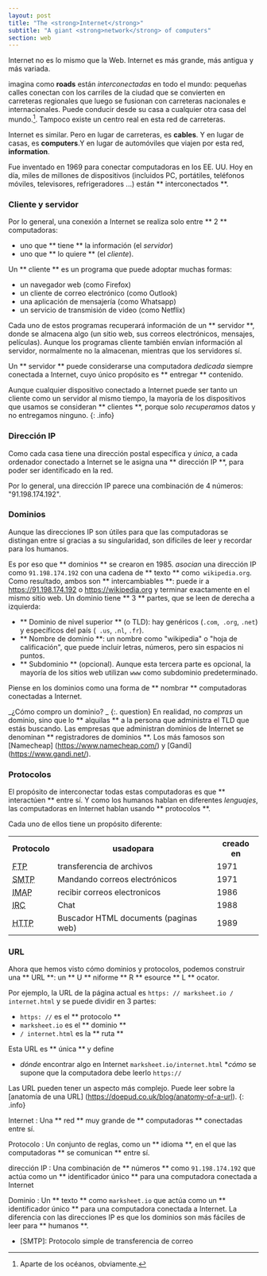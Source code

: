 ```yaml
---
layout: post
title: "The <strong>Internet</strong>"
subtitle: "A giant <strong>network</strong> of computers"
section: web
---
```


Internet no es lo mismo que la Web. Internet es más grande, más antigua y más variada.

imagina como **roads** están _interconectadas_ en todo el mundo: pequeñas calles conectan con los carriles de la ciudad que se convierten en carreteras regionales que luego se fusionan con carreteras nacionales e internacionales. Puede conducir desde su casa a cualquier otra casa del mundo.[^1]. Tampoco existe un centro real en esta red de carreteras.

Internet es similar. Pero en lugar de carreteras, es **cables**. Y en lugar de casas, es **computers**.Y en lugar de automóviles que viajen por esta red, **information**.

Fue inventado en 1969 para conectar computadoras en los EE. UU. Hoy en día, miles de millones de dispositivos (incluidos PC, portátiles, teléfonos móviles, televisores, refrigeradores ...) están ** interconectados **.

### Cliente y servidor

Por lo general, una conexión a Internet se realiza solo entre ** 2 ** computadoras:

* uno que ** tiene ** la información (el _servidor_)
* uno que ** lo quiere ** (el _cliente_).

Un ** cliente ** es un programa que puede adoptar muchas formas:

* un navegador web (como Firefox)
* un cliente de correo electrónico (como Outlook)
* una aplicación de mensajería (como Whatsapp)
* un servicio de transmisión de video (como Netflix)

Cada uno de estos programas recuperará información de un ** servidor **, donde se almacena algo (un sitio web, sus correos electrónicos, mensajes, películas). Aunque los programas cliente también envían información al servidor, normalmente no la almacenan, mientras que los servidores sí.

Un ** servidor ** puede considerarse una computadora _dedicada_ siempre conectada a Internet, cuyo único propósito es ** entregar ** contenido.

Aunque cualquier dispositivo conectado a Internet puede ser tanto un cliente como un servidor al mismo tiempo, la mayoría de los dispositivos que usamos se consideran ** clientes **, porque solo _recuperamos_ datos y no entregamos ninguno.
{: .info}

### Dirección IP

Como cada casa tiene una dirección postal específica y _única_, a cada ordenador conectado a Internet se le asigna una ** dirección IP **, para poder ser identificado en la red.

Por lo general, una dirección IP parece una combinación de 4 números: "91.198.174.192".

### Dominios

Aunque las direcciones IP son útiles para que las computadoras se distingan entre sí gracias a su singularidad, son difíciles de leer y recordar para los humanos.

Es por eso que ** dominios ** se crearon en 1985. _asocian_ una dirección IP como `91.198.174.192` con una cadena de ** texto ** como` wikipedia.org`. Como resultado, ambos son ** intercambiables **: puede ir a <https://91.198.174.192> o <https://wikipedia.org> y terminar exactamente en el mismo sitio web.
Un dominio tiene ** 3 ** partes, que se leen de derecha a izquierda:

* ** Dominio de nivel superior ** (o TLD): hay genéricos (`.com`,` .org`, `.net`) y específicos del país (` .us`, `.nl`, `.fr`).
* ** Nombre de dominio **: un nombre como "wikipedia" o "hoja de calificación", que puede incluir letras, números, pero sin espacios ni puntos.
* ** Subdominio ** (opcional). Aunque esta tercera parte es opcional, la mayoría de los sitios web utilizan `www` como subdominio predeterminado.

Piense en los dominios como una forma de ** nombrar ** computadoras conectadas a Internet.

_¿Cómo compro un dominio? _ {:. question}
En realidad, no _compras_ un dominio, sino que lo ** alquilas ** a la persona que administra el TLD que estás buscando.
Las empresas que administran dominios de Internet se denominan ** registradores de dominios **. Los más famosos son [Namecheap] (https://www.namecheap.com/) y [Gandi] (https://www.gandi.net/).

### Protocolos

El propósito de interconectar todas estas computadoras es que ** interactúen ** entre sí. Y como los humanos hablan en diferentes _lenguajes_, las computadoras en Internet hablan usando ** protocolos **.

Cada uno de ellos tiene un propósito diferente:

<div class="table">
  <table>
    <tr>
      <th>Protocolo</th>
      <th>usadopara</th>
      <th>creado en</th>
    </tr>
    <tr>
      <td>
        <abbr title="Protocolo de transferencia de archivos">FTP</abbr>
      </td>
      <td>transferencia de archivos</td>
      <td>1971</td>
    </tr>
    <tr>
      <td>
        <abbr title="Protocolo simple de transferencia de correo">SMTP</abbr>
      </td>
      <td>Mandando correos electrónicos</td>
      <td>1971</td>
    </tr>
    <tr>
      <td>
        <abbr title="Protocolo de acceso a mensajes de Internet">IMAP</abbr>
      </td>
      <td>recibir correos electronicos</td>
      <td>1986</td>
    </tr>
    <tr>
      <td>
        <abbr title="Chat de retransmisión">IRC</abbr>
      </td>
      <td>Chat</td>
      <td>1988</td>
    </tr>
    <tr>
      <td>
        <abbr title="HyperText Transfer Protocol">HTTP</abbr>
      </td>
      <td>Buscador HTML documents (paginas web)</td>
      <td>1989</td>
    </tr>
  </table>
</div>

### URL

Ahora que hemos visto cómo dominios y protocolos, podemos construir una ** URL **: un ** U ** niforme ** R ** esource ** L ** ocator.

Por ejemplo, la URL de la página actual es `https: // marksheet.io / internet.html` y se puede dividir en 3 partes:

* `https: //` es el ** protocolo **
* `marksheet.io` es el ** dominio **
* `/ internet.html` es la ** ruta **

Esta URL es ** única ** y define

* _dónde_ encontrar algo en Internet `marksheet.io/internet.html`
*_cómo_ se supone que la computadora debe leerlo `https://`

Las URL pueden tener un aspecto más complejo. Puede leer sobre la [anatomía de una URL] (https://doepud.co.uk/blog/anatomy-of-a-url).
{: .info}

Internet
: Una ** red ** muy grande de ** computadoras ** conectadas entre sí.

Protocolo
: Un conjunto de reglas, como un ** idioma **, en el que las computadoras ** se comunican ** entre sí.

dirección IP
: Una combinación de ** números ** como `91.198.174.192` que actúa como un ** identificador único ** para una computadora conectada a Internet

Dominio
: Un ** texto ** como `marksheet.io` que actúa como un ** identificador único ** para una computadora conectada a Internet.
La diferencia con las direcciones IP es que los dominios son más fáciles de leer para ** humanos **.

[^ 1]: Aparte de los océanos, obviamente.

* [SMTP]: Protocolo simple de transferencia de correo
